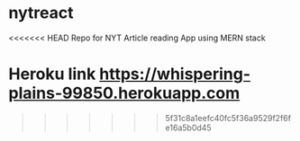 # nytreact
<<<<<<< HEAD
Repo for NYT Article reading App using MERN stack

Heroku link https://whispering-plains-99850.herokuapp.com
=======
>>>>>>> 5f31c8a1eefc40fc5f36a9529f2f6fe16a5b0d45
